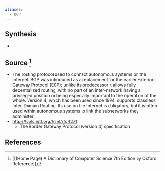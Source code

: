 ```yaml
---
aliases:
  - BGP
---
```

## Synthesis
- 
## Source [^1]
- The routing protocol used to connect autonomous systems on the Internet. BGP was introduced as a replacement for the earlier Exterior Gateway Protocol (EGP); unlike its predecessor it allows fully decentralized routing, with no part of an inter-network having a privileged position or being especially important to the operation of the whole. Version 4, which has been used since 1994, supports Classless Inter-Domain Routing. Its use on the Internet is obligatory, but it is often used within autonomous systems to link the subnetworks they administer.
- http://tools.ietf.org/html/rfc4271
	- The Border Gateway Protocol (version 4) specification
## References

[^1]: [[(Home Page) A Dictionary of Computer Science 7th Edition by Oxford Reference]]